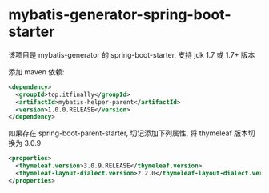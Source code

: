 # mybatis-generator-spring-boot-starter

该项目是 mybatis-generator 的 spring-boot-starter, 支持 jdk 1.7 或 1.7+ 版本

添加 maven 依赖:

```xml
<dependency>
  <groupId>top.itfinally</groupId>
  <artifactId>mybatis-helper-parent</artifactId>
  <version>1.0.0.RELEASE</version>
</dependency>
```

如果存在 spring-boot-parent-starter, 切记添加下列属性, 将 thymeleaf 版本切换为 3.0.9

```xml
<properties>
  <thymeleaf.version>3.0.9.RELEASE</thymeleaf.version>
  <thymeleaf-layout-dialect.version>2.2.0</thymeleaf-layout-dialect.version>
</properties>
```





